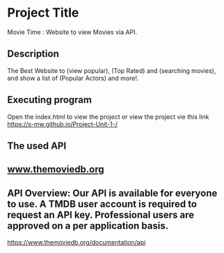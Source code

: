 # Project Title

Movie Time : Website to view Movies via API.

## Description

The Best Website to (view popular), (Top Rated) and (searching movies), and show a list of (Popular Actors) and more!.

## Executing program

Open the index.html to view the project or view the project vie this link https://s-mw.github.io/Project-Unit-1-/

## The used API
 www.themoviedb.org 
---
API Overview:
Our API is available for everyone to use. A TMDB user account is required to request an API key. Professional users are approved on a per application basis.
---
https://www.themoviedb.org/documentation/api